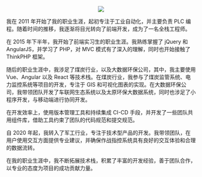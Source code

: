 <div style="text-align: center;">
  <p>
    <!-- 文字效果 https://github.com/DenverCoder1/readme-typing-svg -->
    <img src="https://readme-typing-svg.demolab.com?font=Fira+Code&pause=1000&random=false&width=435&lines=%E6%97%A0%E7%BC%9D%E8%BF%9E%E6%8E%A5%E7%94%A8%E6%88%B7%E7%95%8C%E9%9D%A2%E5%92%8C%E6%95%B0%E6%8D%AE%E5%90%8E%E5%8F%B0+;%E6%9E%84%E5%BB%BA%E5%85%A8%E6%96%B9%E4%BD%8D%E6%95%B0%E5%AD%97%E4%BD%93%E9%AA%8C%EF%BC%8C%E4%BB%8E%E5%89%8D%E5%88%B0%E5%90%8E%E6%97%A0%E6%89%80%E4%B8%8D%E8%83%BD"/>
  </p>
  <!-- <p>
    github统计
    <img src="https://metrics.lecoq.io/edgexie?template=classic&base=header%2C%20activity%2C%20community%2C%20repositories%2C%20metadata&base.indepth=false&base.hireable=false&base.skip=false&config.timezone=Asia%2FShanghai"/>
  </p> -->
</div>

我在 2011 年开始了我的职业生涯，起初专注于工业自动化，并主要负责 PLC 编程。随着时间的推移，我逐渐将目光转向了前端开发，成为了一名全栈工程师。

在 2015 年下半年，我开始了前端实习生的职业生涯。我熟练掌握了 jQuery 和 AngularJS，并学习了 PHP，对 MVC 模式有了深入的理解，同时也开始接触了 ThinkPHP 框架。

随后的职业生涯中，我涉足了煤炭行业，以及大数据环保公司，其中，我主要使用 Vue、Angular 以及 React 等技术栈。在煤炭行业，我参与了煤炭监管系统、电力监控系统等项目的开发，专注于 GIS 和可视化图表的实现。在大数据环保公司，我带领团队开发了车联网生态系统以及太原环保大数据系统，同时也涉足了小程序开发，与移动端进行协同开发。

在开发效率上，使用版本管理工具和持续集成 CI-CD 手段，并开发了一些团队共用组件库，借助工具约束了团队的代码规范和提交规范。

自 2020 年起，我转入了军工行业，专注于技术型产品的开发。我带领团队，在用户使用交互方面提供专业建议，并确保作战指控系统具有良好的交互体验和合理的数据流转。

在我的职业生涯中，我不断拓展技术栈，积累了丰富的开发经验，善于团队合作，以专业的态度为项目的成功贡献力量。
